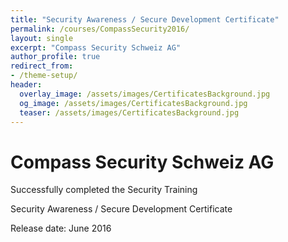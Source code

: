 ```yaml
---
title: "Security Awareness / Secure Development Certificate"
permalink: /courses/CompassSecurity2016/
layout: single
excerpt: "Compass Security Schweiz AG"
author_profile: true
redirect_from:
- /theme-setup/
header:
  overlay_image: /assets/images/CertificatesBackground.jpg
  og_image: /assets/images/CertificatesBackground.jpg
  teaser: /assets/images/CertificatesBackground.jpg
---
```

# Compass Security Schweiz AG

Successfully completed the Security Training

Security Awareness / Secure Development Certificate

Release date:  June 2016


